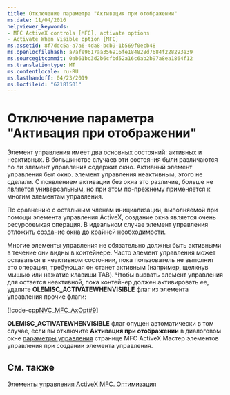 ```yaml
---
title: Отключение параметра "Активация при отображении"
ms.date: 11/04/2016
helpviewer_keywords:
- MFC ActiveX controls [MFC], activate options
- Activate When Visible option [MFC]
ms.assetid: 8f7ddc5a-a7a6-4da8-bcb9-1b569f0ecb48
ms.openlocfilehash: a7afe9617aa356916fe184828d7684f228293e39
ms.sourcegitcommit: 0ab61bc3d2b6cfbd52a16c6ab2b97a8ea1864f12
ms.translationtype: MT
ms.contentlocale: ru-RU
ms.lasthandoff: 04/23/2019
ms.locfileid: "62181501"
---
```

# <a name="turning-off-the-activate-when-visible-option"></a>Отключение параметра "Активация при отображении"

Элемент управления имеет два основных состояний: активных и неактивных. В большинстве случаев эти состояния были различаются по ли элемент управления содержит окно. Активный элемент управления был окно. элемент управления неактивным, этого не сделали. С появлением активации без окна это различие, больше не является универсальным, но при этом по-прежнему применяется к многим элементам управления.

По сравнению с остальным членам инициализации, выполняемой при помощи элемента управления ActiveX, создание окна является очень ресурсоемкая операция. В идеальном случае элемент управления отложить создание окна до крайней необходимости.

Многие элементы управления не обязательно должны быть активными в течение они видны в контейнере. Часто элемент управления может оставаться в неактивном состоянии, пока пользователь не выполнит это операция, требующая он станет активным (например, щелкнув мышью или нажатие клавиши TAB). Чтобы вызвать элемент управления для остается неактивной, пока контейнер должен активировать ее, удалите **OLEMISC_ACTIVATEWHENVISIBLE** флаг из элемента управления прочие флаги:

[!code-cpp[NVC_MFC_AxOpt#9](../mfc/codesnippet/cpp/turning-off-the-activate-when-visible-option_1.cpp)]

**OLEMISC_ACTIVATEWHENVISIBLE** флаг опущен автоматически в том случае, если вы отключите **Активация при отображении** в диалоговом окне [параметры управления](../mfc/reference/control-settings-mfc-activex-control-wizard.md) странице MFC ActiveX Мастер элементов управления при создании элемента управления.

## <a name="see-also"></a>См. также

[Элементы управления ActiveX MFC. Оптимизация](../mfc/mfc-activex-controls-optimization.md)
